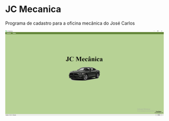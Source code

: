 # JC Mecanica
Programa de cadastro para a oficina mecânica do José Carlos

![Banner](/Pictures/bunner.png)
